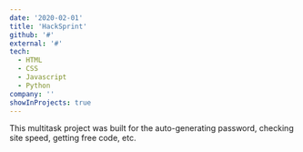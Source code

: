 ```yaml
---
date: '2020-02-01'
title: 'HackSprint'
github: '#'
external: '#'
tech:
  - HTML
  - CSS
  - Javascript
  - Python
company: ''
showInProjects: true
---
```


This multitask project was built for the auto-generating password, checking site speed, getting free code, etc.
